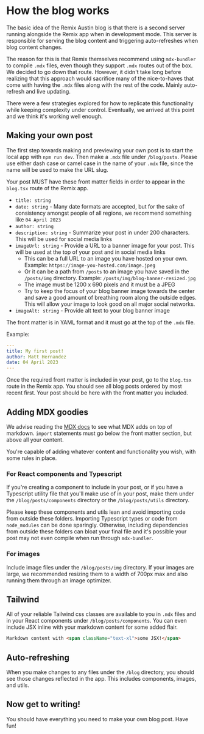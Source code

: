 # How the blog works

The basic idea of the Remix Austin blog is that there is a second server running alongside the
Remix app when in development mode. This server is responsible for serving the blog content and
triggering auto-refreshes when blog content changes.

The reason for this is that Remix themselves recommend using `mdx-bundler` to compile `.mdx`
files, even though they support `.mdx` routes out of the box. We decided to go down that route.
However, it didn't take long before realizing that this approach would sacrifice many of the
nice-to-haves that come with having the `.mdx` files along with the rest of the code. Mainly
auto-refresh and live updating.

There were a few strategies explored for how to replicate this functionality while keeping
complexity under control. Eventually, we arrived at this point and we think it's working well
enough.

## Making your own post

The first step towards making and previewing your own post is to start the local app with
`npm run dev`. Then make a `.mdx` file under `/blog/posts`. Please use either dash case or
camel case in the name of your `.mdx` file, since the name will be used to make the URL slug.

Your post MUST have these front matter fields in order to appear in the `blog.tsx` route
of the Remix app.

- `title: string`
- `date: string` - Many date formats are accepted, but for the sake of consistency amongst people of all regions, we recommend something like `04 April 2023`
- `author: string`
- `description: string` - Summarize your post in under 200 characters. This will be used for
  social media links
- `imageUrl: string` - Provide a URL to a banner image for your post. This will be used at the top of your post and in social media links
  - This can be a full URL to an image you have hosted on your own. Example: `https://image-you-hosted.com/image.jpeg`
  - Or it can be a path from `/posts` to an image you have saved in the `/posts/img` directory. Example: `/posts/img/blog-banner-resized.jpg`
  - The image must be 1200 x 690 pixels and it must be a JPEG
  - Try to keep the focus of your blog banner image towards the center and save a good amount of breathing room along the outside edges. This will allow your image to look good on all major social networks.
- `imageAlt: string` - Provide alt text to your blog banner image

The front matter is in YAML format and it must go at the top of the `.mdx` file.

Example:

```yaml
---
title: My first post!
author: Matt Hernandez
date: 04 April 2023
---
```

Once the required front matter is included in your post, go to the `blog.tsx` route in the Remix
app. You should see all blog posts ordered by most recent first. Your post should be here
with the front matter you included.

## Adding MDX goodies

We advise reading the [MDX docs](https://mdxjs.com/) to see what MDX adds on top of markdown.
`import` statements must go below the front matter section, but above all your content.

You're capable of adding whatever content and functionality you wish, with some rules in
place.

### For React components and Typescript

If you're creating a component to include in your post, or if you have a Typescript utility
file that you'll make use of in your post, make them under the `/blog/posts/components`
directory or the `/blog/posts/utils` directory.

Please keep these components and utils lean and avoid importing code from outside these folders.
Importing Typescript types or code from `node_modules` can be done sparingly. Otherwise,
including dependencies from outside these folders can bloat your final file and it's
possible your post may not even compile when run through `mdx-bundler`.

### For images

Include image files under the `/blog/posts/img` directory. If your images are large, we
recommended resizing them to a width of 700px max and also running them through
an image optimizer.

## Tailwind

All of your reliable Tailwind css classes are available to you in `.mdx` files and in your
React components under `/blog/posts/components`. You can even include JSX inline with your
markdown content for some added flair.

```markdown
Markdown content with <span className="text-xl">some JSX!</span>
```

## Auto-refreshing

When you make changes to any files under the `/blog` directory, you should see those changes
reflected in the app. This includes components, images, and utils.

## Now get to writing!

You should have everything you need to make your own blog post. Have fun!
